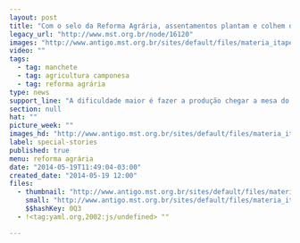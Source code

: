 ```yaml
---
layout: post
title: "Com o selo da Reforma Agrária, assentamentos plantam e colhem de tudo pelo país"
legacy_url: "http://www.mst.org.br/node/16120"
images: "http://www.antigo.mst.org.br/sites/default/files/materia_itapeva.jpg"
video: ""
tags:
  - tag: manchete
  - tag: agricultura camponesa
  - tag: reforma agrária
type: news
support_line: "A dificuldade maior é fazer a produção chegar a mesa do consumidor, já que se enfrenta dificuldades na distribuição."
section: null
hat: ""
picture_week: ""
images_hd: "http://www.antigo.mst.org.br/sites/default/files/materia_itapeva.jpg"
label: special-stories
published: true
menu: reforma agrária
date: "2014-05-19T11:49:04-03:00"
created_date: "2014-05-19 12:00"
files:
  - thumbnail: "http://www.antigo.mst.org.br/sites/default/files/materia_itapeva.jpg"
    small: "http://www.antigo.mst.org.br/sites/default/files/materia_itapeva.jpg"
    $$hashKey: 0Q3
  - !<tag:yaml.org,2002:js/undefined> ""

---
```

